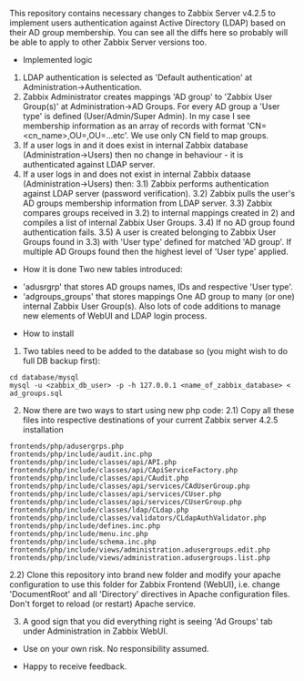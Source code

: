 This repository contains necessary changes to Zabbix Server v4.2.5 to implement users authentication against Active Directory (LDAP) based on their AD group membership. You can see all the diffs here so probably will be able to apply to other Zabbix Server versions too.
 
* Implemented logic
1) LDAP authentication is selected as 'Default authentication' at Administration->Authentication.
2) Zabbix Administrator creates mappings 'AD group' to 'Zabbix User Group(s)' at Administration->AD Groups. For every AD group a 'User type' is defined (User/Admin/Super Admin).
In my case I see membership information as an array of records with format 'CN=<cn_name>,OU=<ouX>,OU=<ouY>...etc'. We use only CN field to map groups.
3) If a user logs in and it does exist in internal Zabbix database (Administration->Users) then no change in behaviour - it is authenticated against LDAP server.
3) If a user logs in and does not exist in internal Zabbix dataase (Administration->Users) then:
3.1) Zabbix performs authentication against LDAP server (password verification).
3.2) Zabbix pulls the user's AD groups membership information from LDAP server.
3.3) Zabbix compares groups received in 3.2) to internal mappings created in 2) and compiles a list of internal Zabbix User Groups.
3.4) If no AD group found authentication fails.
3.5) A user is created belonging to Zabbix User Groups found in 3.3) with 'User type' defined for matched 'AD group'. If multiple AD Groups found then the highest level of 'User type' applied.

* How it is done
Two new tables introduced:
- 'adusrgrp' that stores AD groups names, IDs and respective 'User type'.
- 'adgroups_groups' that stores mappings One AD group to many (or one) internal Zabbix User Group(s).
Also lots of code additions to manage new elements of WebUI and LDAP login process.

* How to install
1) Two tables need to be added to the database so (you might wish to do full DB backup first): 
```
cd database/mysql
mysql -u <zabbix_db_user> -p -h 127.0.0.1 <name_of_zabbix_database> < ad_groups.sql
```

2) Now there are two ways to start using new php code:
2.1) Copy all these files into respective destinations of your current Zabbix server 4.2.5 installation
```
frontends/php/adusergrps.php
frontends/php/include/audit.inc.php
frontends/php/include/classes/api/API.php
frontends/php/include/classes/api/CApiServiceFactory.php
frontends/php/include/classes/api/CAudit.php
frontends/php/include/classes/api/services/CAdUserGroup.php
frontends/php/include/classes/api/services/CUser.php
frontends/php/include/classes/api/services/CUserGroup.php
frontends/php/include/classes/ldap/CLdap.php
frontends/php/include/classes/validators/CLdapAuthValidator.php
frontends/php/include/defines.inc.php
frontends/php/include/menu.inc.php
frontends/php/include/schema.inc.php
frontends/php/include/views/administration.adusergroups.edit.php
frontends/php/include/views/administration.adusergroups.list.php
```
2.2) Clone this repository into brand new folder and modify your apache configuration to use this folder for Zabbix Frontend (WebUI), i.e. change 'DocumentRoot' and all 'Directory' directives in Apache configuration files. Don't forget to reload (or restart) Apache service.

3) A good sign that you did everything right is seeing 'Ad Groups' tab under Administration in Zabbix WebUI.

* Use on your own risk. No responsibility assumed.

* Happy to receive feedback.
